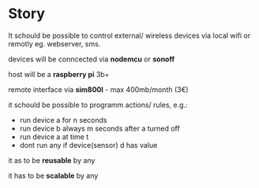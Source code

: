 # Story

It schould be possible to control external/ wireless devices via local wifi or remotly eg. webserver, sms.

devices will be conncected via **nodemcu** or **sonoff**

host will be a **raspberry pi** 3b+

remote interface via **sim800l** - max 400mb/month (3€)

it schould be possible to programm actions/ rules, e.g.:
 + run device a for n seconds
 + run device b always m seconds after a turned off
 + run device a at time t
 + dont run any if device(sensor) d has value


it as to be **reusable** by any

it has to be **scalable** by any
